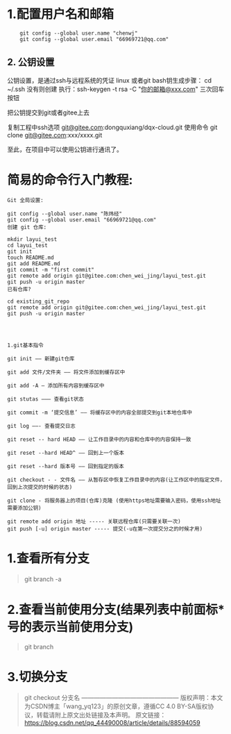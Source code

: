 # 1.配置用户名和邮箱
```
	git config --global user.name "chenwj"
	git config --global user.email "66969721@qq.com"
```

## 2. 公钥设置
公钥设置，是通过ssh与远程系统的凭证
linux 或者git bash钥生成步骤：
cd ~/.ssh 没有则创建
执行：ssh-keygen -t rsa -C "你的邮箱@xxx.com" 三次回车按钮

把公钥提交到git或者gitee上去

复制工程中ssh选项
git@gitee.com:dongquxiang/dqx-cloud.git 
使用命令
git clone git@gitee.com:xxx/xxxx.git 

至此，在项目中可以使用公钥进行通讯了。


# 简易的命令行入门教程:
```
Git 全局设置:

git config --global user.name "陈炜经"
git config --global user.email "66969721@qq.com"
创建 git 仓库:

mkdir layui_test
cd layui_test
git init
touch README.md
git add README.md
git commit -m "first commit"
git remote add origin git@gitee.com:chen_wei_jing/layui_test.git
git push -u origin master
已有仓库?

cd existing_git_repo
git remote add origin git@gitee.com:chen_wei_jing/layui_test.git
git push -u origin master




1.git基本指令

git init —— 新建git仓库

git add 文件/文件夹 —— 将文件添加到缓存区中

git add -A — 添加所有内容到缓存区中

git stutas ——— 查看git状态

git commit -m ‘提交信息’ —— 将缓存区中的内容全部提交到git本地仓库中

git log ——- 查看提交日志

git reset -- hard HEAD —— 让工作目录中的内容和仓库中的内容保持一致

git reset --hard HEAD^ —— 回到上一个版本

git reset --hard 版本号 —— 回到指定的版本

git checkout - - 文件名 —— 从暂存区中恢复工作目录中的内容(让工作区中的指定文件，回到上次提交的时候的状态)

git clone - 将服务器上的项目(仓库)克隆 (使用https地址需要输入密码，使用ssh地址需要添加公钥)

git remote add origin 地址 ----- 关联远程仓库(只需要关联一次)
git push [-u] origin master ----- 提交(-u在第一次提交分之的时候才用)
```
# 1.查看所有分支
> git branch -a
　　
# 2.查看当前使用分支(结果列表中前面标*号的表示当前使用分支)
> git branch
 
# 3.切换分支
> git checkout 分支名
————————————————
版权声明：本文为CSDN博主「wang_yq123」的原创文章，遵循CC 4.0 BY-SA版权协议，转载请附上原文出处链接及本声明。
原文链接：https://blog.csdn.net/qq_44490008/article/details/88594059
